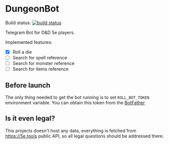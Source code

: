 # DungeonBot
Build status: [![build status](https://gitlab.com/bemyak/roll_bot/badges/master/build.svg)](https://gitlab.com/bemyak/roll-bot/commits/master)

Telegram Bot for D&D 5e players.

Implemented features:
- [X] Roll a die
- [ ] Search for spell reference
- [ ] Search for monster reference
- [ ] Search for items reference

## Before launch
The only thing needed to get the bot running is to set `ROLL_BOT_TOKEN` environment variable. You can obtain this token from the [BotFather](https://t.me/BotFather)

## Is it even legal?
This projects doesn't host any data, everything is fetched from https://5e.tools public API, so all legal questions should be addressed there.
